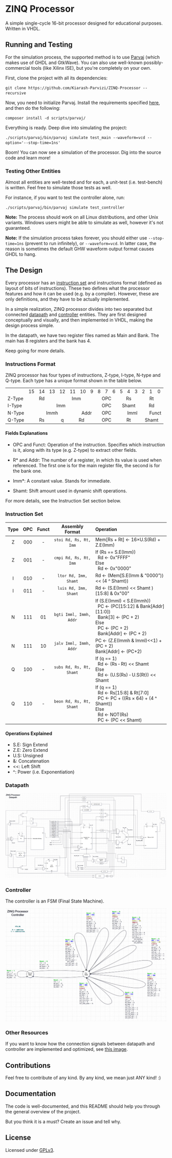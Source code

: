 # ZINQ Processor

A simple single-cycle 16-bit processor designed for educational purposes. Written in VHDL.

## Running and Testing

For the simulation process, the supported method is to use [Parvaj](https://github.com/machitgarha/parvaj) (which makes use of GHDL and GtkWave). You can also use well-known possibly-commercial tools (like Xilinx ISE), but you're completely on your own.

First, clone the project with all its dependencies:

```
git clone https://github.com/Kiarash-Parvizi/ZINQ-Processor --recursive
```

Now, you need to initialize Parvaj. Install the requirements specified [here](https://github.com/machitgarha/parvaj#requirements), and then do the following:

```
composer install -d scripts/parvaj/
```

Everything is ready. Deep dive into simulating the project:

```
./scripts/parvaj/bin/parvaj simulate test_main --waveform=vcd --option='--stop-time=1ns'
```

Boom! You can now see a simulation of the processor. Dig into the source code and learn more!

### Testing Other Entities

Almost all entities are well-tested and for each, a unit-test (i.e. test-bench) is written. Feel free to simulate those tests as well.

For instance, if you want to test the controller alone, run:

```
./scripts/parvaj/bin/parvaj simulate test_controller
```

**Note:** The process should work on all Linux distributions, and other Unix variants. Windows users might be able to simulate as well, however it's not guaranteed.

**Note:** If the simulation process takes forever, you should either use `--stop-time=1ns` (prevent to run infinitely), or `--waveform=vcd`. In latter case, the reason is sometimes the default GHW waveform output format causes GHDL to hang.

## The Design

Every processor has an [instruction set](https://en.wikipedia.org/wiki/Instruction_set_architecture) and instructions format (defined as layout of bits of instructions). These two defines what the processor features and how it can be used (e.g. by a compiler). However, these are only definitions, and they have to be actually implemented.

In a simple realization, ZINQ processor divides into two separated but connected [datapath](https://en.wikipedia.org/wiki/Datapath) and [controller](https://whatis.techtarget.com/definition/controller) entities. They are first designed conceptually and visually, and then implemented in VHDL, making the design process simple.

In the datapath, we have two register files named as Main and Bank. The main has 8 registers and the bank has 4.

Keep going for more details.

### Instructions Format

ZINQ processor has four types of instructions, Z-type, I-type, N-type and Q-type. Each type has a unique format shown in the table below.

<table>
    <tr>
        <td></td>
        <td>15</td>
        <td>14</td>
        <td>13</td>
        <td>12</td>
        <td>11</td>
        <td>10</td>
        <td>9</td>
        <td>8</td>
        <td>7</td>
        <td>6</td>
        <td>5</td>
        <td>4</td>
        <td>3</td>
        <td>2</td>
        <td>1</td>
        <td>0</td>
    </tr>
    <tr>
        <td>Z-Type</td>
        <td colspan="3" align="center">Rd</td>
        <td colspan="4" align="center">Imm</td>
        <td colspan="3" align="center">OPC</td>
        <td colspan="3" align="center">Rs</td>
        <td colspan="3" align="center">Rt</td>
    </tr>
    <tr>
        <td>I-Type</td>
        <td colspan="7" align="center">Imm</td>
        <td colspan="3" align="center">OPC</td>
        <td colspan="3" align="center">Shamt</td>
        <td colspan="3" align="center">Rd</td>
    </tr>
    <tr>
        <td>N-Type</td>
        <td colspan="5" align="center">Immh</td>
        <td colspan="2" align="center">Addr</td>
        <td colspan="3" align="center">OPC</td>
        <td colspan="4" align="center">Imml</td>
        <td colspan="2" align="center">Funct</td>
    </tr>
    <tr>
        <td>Q-Type</td>
        <td colspan="3" align="center">Rs</td>
        <td colspan="1" align="center">q</td>
        <td colspan="3" align="center">Rd</td>
        <td colspan="3" align="center">OPC</td>
        <td colspan="3" align="center">Rt</td>
        <td colspan="3" align="center">Shamt</td>
    </tr>
</table>

#### Fields Explanations

-   OPC and Funct: Operation of the instruction. Specifies which instruction is it, along with its type (e.g. Z-type) to extract other fields.

-   R* and Addr: The number of a register, in which its value is used when referenced. The first one is for the main register file, the second is for the bank one.

-   Imm*: A constant value. Stands for immediate.

-   Shamt: Shift amount used in dynamic shift operations.

For more details, see the Instruction Set section below.

### Instruction Set

| Type | OPC | Funct | Assembly Format | Operation |
| :--: | :-: | :---: | :-------------: | :------- |
| Z | 000 | ‐ | `stoi Rd, Rs, Rt, Imm` | Mem[Rs + Rt] ← 16×U.S(Rd) + Z.E(Imm) |
| Z | 001 | - | `cmpi Rd, Rs, Rt, Imm` | If (Rs == S.E(Imm))<br/>&nbsp;&nbsp;Rd ← 0x"FFFF"<br/>Else<br/>&nbsp;&nbsp;Rd ← 0x"0000"
| I | 010 | ‐ | `ltor Rd, Imm, Shamt` | Rd ← (Mem[S.E(Imm & “0000”)) << (4 ^ Shamt))
| I | 011 | - | `luis Rd, Imm, Shamt` | Rd ← (S.E(Imm) << Shamt )[15:8] & 0x"00"
| N | 111 | 01 | `bgti Imml, Immh, Addr` | If (S.E(Imml) < S.E(Immh))<br/>&nbsp;&nbsp;PC ← (PC[15:12] & Bank[Addr][11:0])<br/>&nbsp;&nbsp;Bank[3] ← (PC + 2)<br/>Else<br/>&nbsp;&nbsp;PC ← (PC + 2)<br/>&nbsp;&nbsp;Bank[Addr] ← (PC + 2) |
| N | 111 | 10 | `jalv Imml, Immh, Addr` | PC ← (Z.E(Immh & Imml)<<1) + (PC + 2)<br/>Bank[Addr] ← (PC+2) |
| Q | 100 | - | `subs Rd, Rs, Rt, Shamt` | If (q == 1)<br/>&nbsp;&nbsp;Rd ← (Rs ‐ Rt) << Shamt<br/>Else<br/>&nbsp;&nbsp;Rd ← (U.S(Rs) ‐ U.S(Rt)) << Shamt |
Q | 110 | - | `beon Rd, Rs, Rt, Shamt` | If (q == 1)<br/>&nbsp;&nbsp;Rd ← Rs[15:8] & Rt[7:0]<br/>&nbsp;&nbsp;PC ← PC + ((Rs × 64) + (4 ^ Shamt))<br/>Else<br/>&nbsp;&nbsp;Rd ← NOT(Rs) <br/>&nbsp;&nbsp;PC ← (PC << Shamt) |

#### Operations Explained

-   S.E: Sign Extend
-   Z.E: Zero Extend
-   U.S: Unsigned
-   &: Concatenation
-   <<: Left Shift
-   ^: Power (i.e. Exponentiation)

### Datapath

![datapath](about/single-cycle/datapath.jpg)

### Controller

The controller is an FSM (Final State Machine).

![controller](about/single-cycle/controller.jpg)

### Other Resources

If you want to know how the connection signals between datapath and controller are implemented and optimized, see [this image](./about/single-cycle/exe-state-calc).

## Contributions

Feel free to contribute of any kind. By any kind, we mean just ANY kind! :)

## Documentation

The code is well-documented, and this README should help you through the general overview of the project.

But you think it is a must? Create an issue and tell why.

## License

Licensed under [GPLv3](./LICENSE.md).
